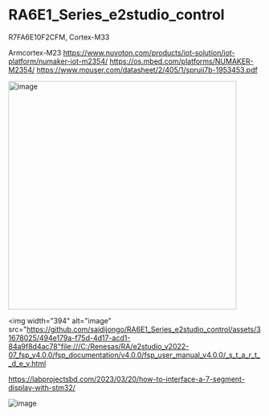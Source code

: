 # RA6E1_Series_e2studio_control
R7FA6E10F2CFM, Cortex-M33

Armcortex-M23
https://www.nuvoton.com/products/iot-solution/iot-platform/numaker-iot-m2354/
https://os.mbed.com/platforms/NUMAKER-M2354/
https://www.mouser.com/datasheet/2/405/1/spruii7b-1953453.pdf

<img width="454" alt="image" src="https://github.com/saidijongo/RA6E1_Series_e2studio_control/assets/31678025/fab438c1-40e1-4471-97ff-c250c35a0d02">


<img width="394" alt="image" src="https://github.com/saidijongo/RA6E1_Series_e2studio_control/assets/31678025/494e179a-f75d-4d17-acd1-84a9f8d4ac78"file:///C:/Renesas/RA/e2studio_v2022-07_fsp_v4.0.0/fsp_documentation/v4.0.0/fsp_user_manual_v4.0.0/_s_t_a_r_t__d_e_v.html

https://labprojectsbd.com/2023/03/20/how-to-interface-a-7-segment-display-with-stm32/

![image](https://github.com/saidijongo/RA6E1_Series_e2studio_control/assets/31678025/6ccf611d-1ddb-44f6-b140-26dfb88fba97)



